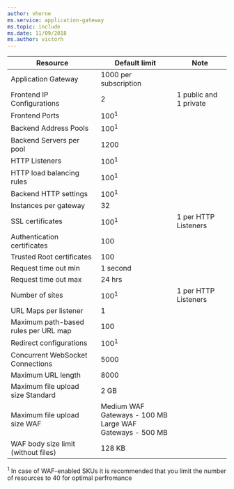 ```yaml
---
author: vhorne
ms.service: application-gateway
ms.topic: include
ms.date: 11/09/2018
ms.author: victorh
---
```

| Resource | Default limit | Note |
| --- | --- | --- |
| Application Gateway |1000 per subscription | |
| Frontend IP Configurations |2 |1 public and 1 private |
| Frontend Ports |100<sup>1</sup> | |
| Backend Address Pools |100<sup>1</sup> | |
| Backend Servers per pool |1200 | |
| HTTP Listeners |100<sup>1</sup> | |
| HTTP load balancing rules |100<sup>1</sup> | |
| Backend HTTP settings |100<sup>1</sup> | |
| Instances per gateway |32 | |
| SSL certificates |100<sup>1</sup> |1 per HTTP Listeners |
| Authentication certificates |100 | |
| Trusted Root certificates |100 | |
| Request time out min |1 second | |
| Request time out max |24 hrs | |
| Number of sites |100<sup>1</sup> |1 per HTTP Listeners |
| URL Maps per listener |1 | |
| Maximum path-based rules per URL map|100||
| Redirect configurations |100<sup>1</sup>| |
| Concurrent WebSocket Connections |5000| |
|Maximum URL length|8000||
| Maximum file upload size Standard |2 GB | |
| Maximum file upload size WAF |Medium WAF Gateways - 100 MB<br>Large WAF Gateways - 500 MB| |
|WAF body size limit (without files)|128 KB||

<sup>1</sup> In case of WAF-enabled SKUs it is recommended that you limit the number of resources to 40 for optimal perfromance